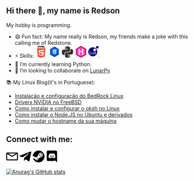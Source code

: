 Hi there 👋, my name is Redson
---

My hobby is programming.

- 😄 Fun fact: My name really is Redson, my friends make a joke with this calling me of Redstone.
- ⚡ Skills: ![Html](images/HTML5-Logo-32.png) ![CSS](images/CSS-3-32.png) ![Python](images/python.png) [![GoHugo](images/gohugo.io.png)](gohugo.io/)![Lua](images/lua.png).
- 🌱 I’m currently learning Python.
- 👯 I’m looking to collaborate on [LunarPy](https://github.com/LunarPyOrg)

📚 My Linux Blog(it's in Portuguese):
<!-- Ignore the medium-story comment, it's just for integration of the RSS Feed -->
<!-- MEDIUM-STORY-LIST:START -->
- [Instalação e configuração do BedRock Linux](https://www.cafecomterminal.cf/posts/instalacao_e_config_bedrock_linux/)
- [Drivers NVIDIA no FreeBSD](https://www.cafecomterminal.cf/posts/drivers-nvidia-freebsd/)
- [Como instalar e configurar o oksh no Linux](https://www.cafecomterminal.cf/posts/como-instalar-configurar-oksh/)
- [Como instalar o Node.JS no Ubuntu e derivados](https://www.cafecomterminal.cf/posts/como-instalar-o-node/)
- [Como mudar o hostname da sua máquina](https://www.cafecomterminal.cf/posts/mudar-hostname/)
<!-- MEDIUM-STORY-LIST:END -->


Connect with me:
---
[<img src="images/envelope.svg" width="32">](mailto:redsonbr81@protonmail.com)  [<img src="images/telegram-original.svg" width="32">](https://t.me/RedsonBr) [<img src="images/steam.svg" width="32">](https://steamcommunity.com/id/RedsonBr) [<img src="images/discord.svg" width="32">](https://discord.com/invite/rYzquvV)

[![Anurag's GitHub stats](https://github-readme-stats.vercel.app/api?username=RedsonBr140&show_icons=true&hide_border=true)]()
